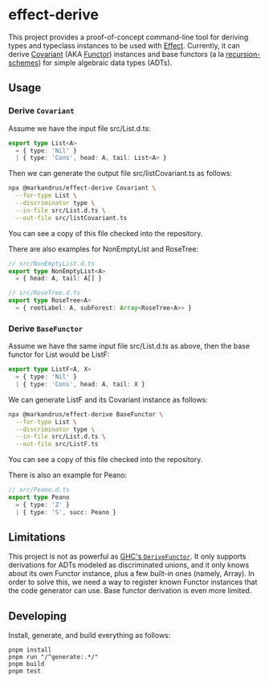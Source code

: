 effect-derive
=============

This project provides a proof-of-concept command-line tool for deriving types
and typeclass instances to be used with [Effect][effect]. Currently, it can
derive [Covariant][covariant] (AKA [Functor][functor]) instances and
base functors (a la [recursion-schemes][recursion_schemes]) for simple algebraic
data types (ADTs).

Usage
-----

### Derive `Covariant`

Assume we have the input file src/List.d.ts:

```ts
export type List<A>
  = { type: 'Nil' }
  | { type: 'Cons', head: A, tail: List<A> }
```

Then we can generate the output file src/listCovariant.ts as follows:

```sh
npx @markandrus/effect-derive Covariant \
  --for-type List \
  --discriminator type \
  --in-file src/List.d.ts \
  --out-file src/listCovariant.ts
```

You can see a copy of this file checked into the repository.

There are also examples for NonEmptyList and RoseTree:

```ts
// src/NonEmptyList.d.ts
export type NonEmptyList<A>
  = { head: A, tail: A[] }

// src/RoseTree.d.ts
export type RoseTree<A>
  = { rootLabel: A, subForest: Array<RoseTree<A>> }
```

### Derive `BaseFunctor`

Assume we have the same input file src/List.d.ts as above, then the base functor
for List would be ListF:

```ts
export type ListF<A, X>
  = { type: 'Nil' }
  | { type: 'Cons', head: A, tail: X }
```

We can generate ListF and its Covariant instance as follows:

```sh
npx @markandrus/effect-derive BaseFunctor \
  --for-type List \
  --discriminator type \
  --in-file src/List.d.ts \
  --out-file src/ListF.ts
```

You can see a copy of this file checked into the repository.

There is also an example for Peano:

```ts
// src/Peano.d.ts
export type Peano
  = { type: 'Z' }
  | { type: 'S', succ: Peano }
```

Limitations
-----------

This project is not as powerful as [GHC's `DeriveFunctor`][ghc]. It only
supports derivations for ADTs modeled as discriminated unions, and it only
knows about its own Functor instance, plus a few built-in ones (namely, Array).
In order to solve this, we need a way to register known Functor instances that
the code generator can use. Base functor derivation is even more limited.

Developing
----------

Install, generate, and build everything as follows:

```
pnpm install
pnpm run "/^generate:.*/"
pnpm build
pnpm test
```

[effect]: https://github.com/Effect-TS/effect/
[covariant]: https://effect-ts.github.io/effect/typeclass/Covariant.ts.html
[functor]: https://hackage.haskell.org/package/base-4.20.0.1/docs/Data-Functor.html
[recursion_schemes]: https://hackage.haskell.org/package/recursion-schemes
[ghc]: https://gitlab.haskell.org/ghc/ghc/-/wikis/commentary/compiler/derive-functor
